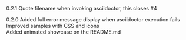 0.2.1
    Quote filename when invoking asciidoctor, this closes #4

0.2.0
    Added full error message display when asciidoctor execution fails
    Improved samples with CSS and icons    
    Added animated showcase on the README.md    